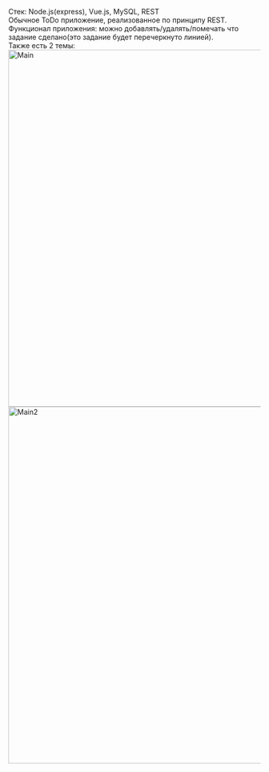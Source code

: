 Стек: Node.js(express), Vue.js, MySQL, REST  
Обычное ToDo приложение, реализованное по принципу REST.  
Функционал приложения: можно добавлять/удалять/помечать что задание сделано(это задание будет перечеркнуто линией).  
Также есть 2 темы:  
<img width="713" alt="Main" src="https://user-images.githubusercontent.com/65825329/123658766-b1f10e80-d83a-11eb-947d-84b2f3e85fb4.PNG">
<img width="713" alt="Main2" src="https://user-images.githubusercontent.com/65825329/123659118-04cac600-d83b-11eb-8be8-d7aaa8a55787.PNG">

